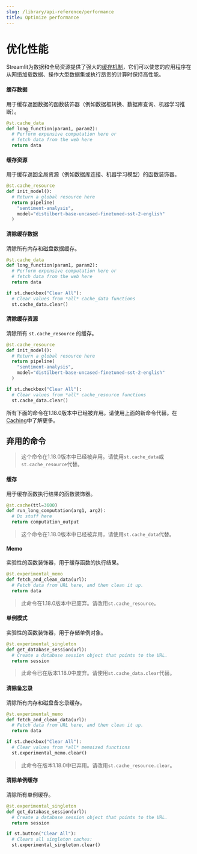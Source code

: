 ```yaml
---
slug: /library/api-reference/performance
title: Optimize performance
---
```


# 优化性能

Streamlit为数据和全局资源提供了强大的[缓存机制](/library/advanced-features/caching)，它们可以使您的应用程序在从网络加载数据、操作大型数据集或执行昂贵的计算时保持高性能。

<TileContainer>

<RefCard href="/library/api-reference/performance/st.cache_data" size="half">

#### 缓存数据

用于缓存返回数据的函数装饰器（例如数据框转换、数据库查询、机器学习推断）。

```python
@st.cache_data
def long_function(param1, param2):
  # Perform expensive computation here or
  # fetch data from the web here
  return data
```

</RefCard>

<RefCard href="/library/api-reference/performance/st.cache_resource" size="half">

#### 缓存资源

用于缓存返回全局资源（例如数据库连接、机器学习模型）的函数装饰器。

```python
@st.cache_resource
def init_model():
  # Return a global resource here
  return pipeline(
    "sentiment-analysis",
    model="distilbert-base-uncased-finetuned-sst-2-english"
  )
```

</RefCard>

<RefCard href="/library/api-reference/performance/st.cache_data.clear" size="half">

#### 清除缓存数据

清除所有内存和磁盘数据缓存。

```python
@st.cache_data
def long_function(param1, param2):
  # Perform expensive computation here or
  # fetch data from the web here
  return data

if st.checkbox("Clear All"):
  # Clear values from *all* cache_data functions
  st.cache_data.clear()
```

</RefCard>

<RefCard href="/library/api-reference/performance/st.cache_resource.clear" size="half">

#### 清除缓存资源

清除所有 `st.cache_resource` 的缓存。

```python
@st.cache_resource
def init_model():
  # Return a global resource here
  return pipeline(
    "sentiment-analysis",
    model="distilbert-base-uncased-finetuned-sst-2-english"
  )

if st.checkbox("Clear All"):
  # Clear values from *all* cache_resource functions
  st.cache_data.clear()
```

</RefCard>

</TileContainer>

<Important>

所有下面的命令在1.18.0版本中已经被弃用。请使用上面的新命令代替。在[Caching](/library/advanced-features/caching)中了解更多。

</Important>

## 弃用的命令

<TileContainer>

<RefCard href="/library/api-reference/performance/st.cache" deprecated={true}>

> 这个命令在1.18.0版本中已经被弃用。请使用`st.cache_data`或`st.cache_resource`代替。

#### 缓存

用于缓存函数执行结果的函数装饰器。

```python
@st.cache(ttl=3600)
def run_long_computation(arg1, arg2):
  # Do stuff here
  return computation_output
```

</RefCard>

<RefCard href="/library/api-reference/performance/st.experimental_memo" deprecated={true}>

> 这个命令在1.18.0版本中已经被弃用，请使用`st.cache_data`代替。

#### Memo

实验性的函数装饰器，用于缓存函数的执行结果。

```python
@st.experimental_memo
def fetch_and_clean_data(url):
  # Fetch data from URL here, and then clean it up.
  return data
```

</RefCard>

<RefCard href="/library/api-reference/performance/st.experimental_singleton" deprecated={true}>

> 此命令在1.18.0版本中已废弃。请改用`st.cache_resource`。

#### 单例模式

实验性的函数装饰器，用于存储单例对象。

```python
@st.experimental_singleton
def get_database_session(url):
  # Create a database session object that points to the URL.
  return session
```

</RefCard>

<RefCard href="/library/api-reference/performance/st.experimental_memo.clear" deprecated={true}>

> 此命令已在版本1.18.0中废弃。请使用`st.cache_data.clear`代替。

#### 清除备忘录

清除所有内存和磁盘备忘录缓存。

```python
@st.experimental_memo
def fetch_and_clean_data(url):
  # Fetch data from URL here, and then clean it up.
  return data

if st.checkbox("Clear All"):
  # Clear values from *all* memoized functions
  st.experimental_memo.clear()
```

</RefCard>

<RefCard href="/library/api-reference/performance/st.experimental_singleton.clear"  deprecated={true}>

> 此命令在版本1.18.0中已弃用。请改用`st.cache_resource.clear`。

#### 清除单例缓存

清除所有单例缓存。

```python
@st.experimental_singleton
def get_database_session(url):
  # Create a database session object that points to the URL.
  return session

if st.button("Clear All"):
  # Clears all singleton caches:
  st.experimental_singleton.clear()
```

</RefCard>
</TileContainer>